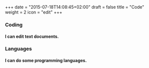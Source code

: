 +++
date = "2015-07-18T14:08:45+02:00"
draft = false
title = "Code"
weight = 2
icon = "edit"
+++

### Coding
#### I can edit text documents.
  
### Languages
#### I can do some programming languages.  